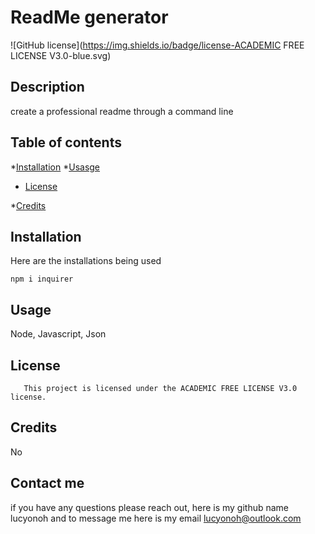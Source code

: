 # ReadMe generator
![GitHub license](https://img.shields.io/badge/license-ACADEMIC FREE LICENSE V3.0-blue.svg)

## Description
create a professional readme through a command line



## Table of contents
*[Installation](#installations)
*[Usasge](#usage)

* [License](#license)


*[Credits](#credits)

## Installation
Here are the installations being used

```
npm i inquirer
```


## Usage
Node, Javascript, Json


## License
       This project is licensed under the ACADEMIC FREE LICENSE V3.0 license.

## Credits
No

## Contact me

if you have any questions please reach out, here is my github name lucyonoh and to message me here is my email lucyonoh@outlook.com


